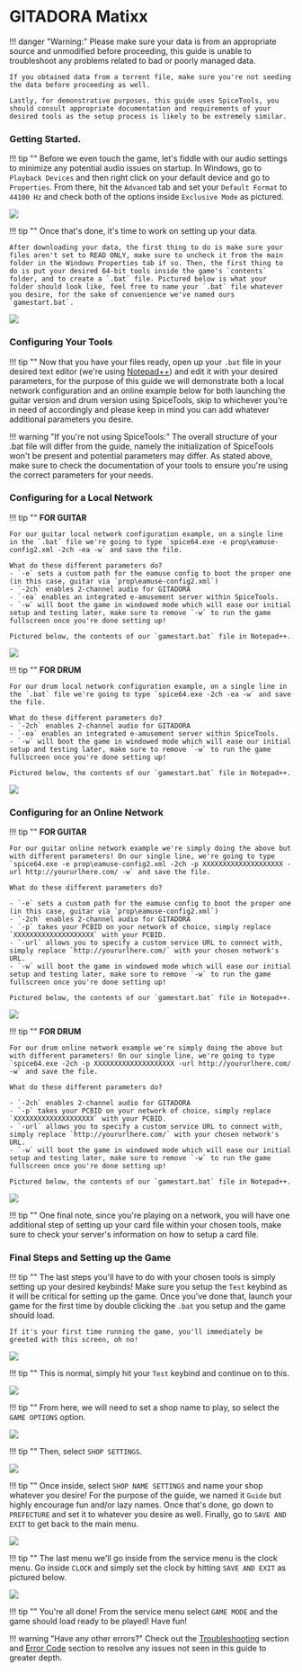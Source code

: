 # GITADORA Matixx

!!! danger "Warning:"
	Please make sure your data is from an appropriate source and unmodified before proceeding, this guide is unable to troubleshoot any problems related to bad or poorly managed data.

	If you obtained data from a torrent file, make sure you're not seeding the data before proceeding as well.

	Lastly, for demonstrative purposes, this guide uses SpiceTools, you should consult appropriate documentation and requirements of your desired tools as the setup process is likely to be extremely similar.

### Getting Started.

!!! tip ""
	Before we even touch the game, let's fiddle with our audio settings to minimize any potential audio issues on startup. In Windows, go to `Playback Devices` and then right click on your default device and go to `Properties`. From there, hit the `Advanced` tab and set your `Default Format` to `44100 Hz` and check both of the options inside `Exclusive Mode` as pictured.

<img src="/img/common/audio_24_441.png">

!!! tip ""
	Once that's done, it's time to work on setting up your data.

	After downloading your data, the first thing to do is make sure your files aren't set to READ ONLY, make sure to uncheck it from the main folder in the Windows Properties tab if so. Then, the first thing to do is put your desired 64-bit tools inside the game's `contents` folder, and to create a `.bat` file. Pictured below is what your folder should look like, feel free to name your `.bat` file whatever you desire, for the sake of convenience we've named ours `gamestart.bat`.

<img src="/img/matixx/1.png">

### Configuring Your Tools

!!! tip ""
	Now that you have your files ready, open up your `.bat` file in your desired text editor (we're using [Notepad++](https://notepad-plus-plus.org/)) and edit it with your desired parameters, for the purpose of this guide we will demonstrate both a local network configuration and an online example below for both launching the guitar version and drum version using SpiceTools, skip to whichever you're in need of accordingly and please keep in mind you can add whatever additional parameters you desire.

!!! warning "If you're not using SpiceTools:"
	The overall structure of your .bat file will differ from the guide, namely the initialization of SpiceTools won't be present and potential parameters may differ. As stated above, make sure to check the documentation of your tools to ensure you're using the correct parameters for your needs.

### Configuring for a Local Network

!!! tip ""
	**FOR GUITAR**

	For our guitar local network configuration example, on a single line in the `.bat` file we're going to type `spice64.exe -e prop\eamuse-config2.xml -2ch -ea -w` and save the file. 

	What do these different parameters do?
	- `-e` sets a custom path for the eamuse config to boot the proper one (in this case, guitar via `prop\eamuse-config2.xml`)
	- `-2ch` enables 2-channel audio for GITADORA
	- `-ea` enables an integrated e-amusement server within SpiceTools.
	- `-w` will boot the game in windowed mode which will ease our initial setup and testing later, make sure to remove `-w` to run the game fullscreen once you're done setting up!

	Pictured below, the contents of our `gamestart.bat` file in Notepad++.

<img src="/img/matixx/2g.png">

!!! tip ""
	**FOR DRUM**

	For our drum local network configuration example, on a single line in the `.bat` file we're going to type `spice64.exe -2ch -ea -w` and save the file. 

	What do these different parameters do?
	- `-2ch` enables 2-channel audio for GITADORA
	- `-ea` enables an integrated e-amusement server within SpiceTools.
	- `-w` will boot the game in windowed mode which will ease our initial setup and testing later, make sure to remove `-w` to run the game fullscreen once you're done setting up!

	Pictured below, the contents of our `gamestart.bat` file in Notepad++.

<img src="/img/matixx/2d.png">

### Configuring for an Online Network

!!! tip ""
	**FOR GUITAR**

	For our guitar online network example we're simply doing the above but with different parameters! On our single line, we're going to type `spice64.exe -e prop\eamuse-config2.xml -2ch -p XXXXXXXXXXXXXXXXXXXX -url http://yoururlhere.com/ -w` and save the file. 

	What do these different parameters do? 

	- `-e` sets a custom path for the eamuse config to boot the proper one (in this case, guitar via `prop\eamuse-config2.xml`)
	- `-2ch` enables 2-channel audio for GITADORA
	- `-p` takes your PCBID on your network of choice, simply replace `XXXXXXXXXXXXXXXXXXXX` with your PCBID.
	- `-url` allows you to specify a custom service URL to connect with, simply replace `http://yoururlhere.com/` with your chosen network's URL.
	- `-w` will boot the game in windowed mode which will ease our initial setup and testing later, make sure to remove `-w` to run the game fullscreen once you're done setting up!

	Pictured below, the contents of our `gamestart.bat` file in Notepad++.

<img src="/img/matixx/3g.png">

!!! tip ""
	**FOR DRUM**

	For our drum online network example we're simply doing the above but with different parameters! On our single line, we're going to type `spice64.exe -2ch -p XXXXXXXXXXXXXXXXXXXX -url http://yoururlhere.com/ -w` and save the file. 

	What do these different parameters do? 

	- `-2ch` enables 2-channel audio for GITADORA
	- `-p` takes your PCBID on your network of choice, simply replace `XXXXXXXXXXXXXXXXXXXX` with your PCBID.
	- `-url` allows you to specify a custom service URL to connect with, simply replace `http://yoururlhere.com/` with your chosen network's URL.
	- `-w` will boot the game in windowed mode which will ease our initial setup and testing later, make sure to remove `-w` to run the game fullscreen once you're done setting up!

	Pictured below, the contents of our `gamestart.bat` file in Notepad++.

<img src="/img/matixx/3d.png">

!!! tip ""
	One final note, since you're playing on a network, you will have one additional step of setting up your card file within your chosen tools, make sure to check your server's information on how to setup a card file.

### Final Steps and Setting up the Game

!!! tip ""
	The last steps you'll have to do with your chosen tools is simply setting up your desired keybinds! Make sure you setup the `Test` keybind as it will be critical for setting up the game. Once you've done that, launch your game for the first time by double clicking the `.bat` you setup and the game should load.

	If it's your first time running the game, you'll immediately be greeted with this screen, oh no!

<img src="/img/matixx/4.png">

!!! tip ""
	This is normal, simply hit your `Test` keybind and continue on to this.

<img src="/img/matixx/5.png">

!!! tip ""
	From here, we will need to set a shop name to play, so select the `GAME OPTIONS` option.

<img src="/img/matixx/6.png">

!!! tip "" 
	Then, select `SHOP SETTINGS`.

<img src="/img/matixx/7.png">

!!! tip "" 
	Once inside, select `SHOP NAME SETTINGS` and name your shop whatever you desire! For the purpose of the guide, we named it `Guide` but highly encourage fun and/or lazy names. Once that's done, go down to `PREFECTURE` and set it to whatever you desire as well. Finally, go to `SAVE AND EXIT` to get back to the main menu.

<img src="/img/matixx/8.png">

!!! tip ""
	The last menu we'll go inside from the service menu is the clock menu. Go inside `CLOCK` and simply set the clock by hitting `SAVE AND EXIT` as pictured below.

<img src="/img/matixx/9.png">

!!! tip ""
	You're all done! From the service menu select `GAME MODE` and the game should load ready to be played! Have fun!

!!! warning "Have any other errors?"
	Check out the [Troubleshooting](troubleshooting.md) section and [Error Code](/errorcodes/bemani.md) section to resolve any issues not seen in this guide to greater depth.
